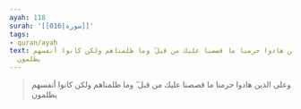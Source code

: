 ```yaml
---
ayah: 118
surah: '[[016|سورة]]'
tags:
- quran/ayah
text: وعلى الذين هادوا حرمنا ما قصصنا عليك من قبل ۖ وما ظلمناهم ولكن كانوا أنفسهم
  يظلمون
---
```

> وعلى الذين هادوا حرمنا ما قصصنا عليك من قبل ۖ وما ظلمناهم ولكن كانوا أنفسهم يظلمون
